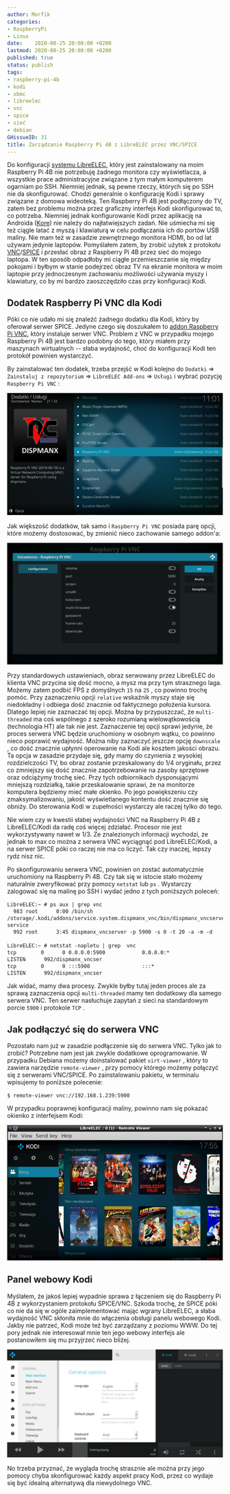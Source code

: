 ```yaml
---
author: Morfik
categories:
- RaspberryPi
- Linux
date:    2020-08-25 20:08:00 +0200
lastmod: 2020-08-25 20:08:00 +0200
published: true
status: publish
tags:
- raspberry-pi-4b
- kodi
- xbmc
- libreelec
- vnc
- spice
- sieć
- debian
GHissueID: 31
title: Zarządzanie Raspberry Pi 4B z LibreELEC przez VNC/SPICE
---
```


Do konfiguracji [systemu LibreELEC][1], który jest zainstalowany na moim Raspberry Pi 4B nie
potrzebuję żadnego monitora czy wyświetlacza, a wszystkie prace administracyjne związane z tym
małym komputerem ogarniam po SSH. Niemniej jednak, są pewne rzeczy, których się po SSH nie da
skonfigurować. Chodzi generalnie o konfigurację Kodi i sprawy związane z domowa wideoteką. Ten
Raspberry Pi 4B jest podłączony do TV, zatem bez problemu można przez graficzny interfejs Kodi
skonfigurować to, co potrzeba. Niemniej jednak konfigurowanie Kodi przez aplikację na Androida
([Kore][2]) nie należy do najłatwiejszych zadań. Nie uśmiecha mi się też ciągle latać z myszą i
klawiaturą w celu podłączania ich do portów USB maliny. Nie mam też w zasadzie zewnętrznego
monitora HDMI, bo od lat używam jedynie laptopów. Pomyślałem zatem, by zrobić użytek z protokołu
[VNC][3]/[SPICE][4] i przesłać obraz z Raspberry Pi 4B przez sieć do mojego laptopa. W ten sposób
odpadłoby mi ciągłe przemieszczanie się między pokojami i byłbym w stanie podejrzeć obraz TV na
ekranie monitora w moim laptopie przy jednoczesnym zachowaniu możliwości używania myszy i
klawiatury, co by mi bardzo zaoszczędziło czas przy konfiguracji Kodi.

<!--more-->
## Dodatek Raspberry Pi VNC dla Kodi

Póki co nie udało mi się znaleźć żadnego dodatku dla Kodi, który by oferował serwer SPICE. Jedyne
czego się doszukałem to [addon Raspberry Pi VNC][5], który instaluje serwer VNC. Problem z VNC w
przypadku mojego Raspberry Pi 4B jest bardzo podobny do tego, który miałem przy maszynach
wirtualnych -- słaba wydajność, choć do konfiguracji Kodi ten protokół powinien wystarczyć.

By zainstalować ten dodatek, trzeba przejść w Kodi kolejno do `Dodatki` =>
`Zainstaluj z repozytorium` => `LibreELEC Add-ons` => `Usługi` i wybrać pozycję `Raspberry Pi VNC` :

![raspberry-pi-libreelec-kodi-xbmc-vnc-spice-addon-install](/img/2020/08/001-raspberry-pi-libreelec-kodi-xbmc-vnc-spice-addon-install.png#huge)

Jak większość dodatków, tak samo i `Raspberry Pi VNC` posiada parę opcji, które możemy dostosować,
by zmienić nieco zachowanie samego addon'a:

![raspberry-pi-libreelec-kodi-xbmc-vnc-spice-addon-config](/img/2020/08/002-raspberry-pi-libreelec-kodi-xbmc-vnc-spice-addon-config.png#huge)

Przy standardowych ustawieniach, obraz serwowany przez LibreELEC do klienta VNC przycina się dość
mocno, a mysz ma przy tym strasznego laga. Możemy zatem podbić FPS z domyślnych `15` na `25` , co
powinno trochę pomóc. Przy zaznaczeniu opcji `relative` wskaźnik myszy staje się niedokładny i
odbiega dość znacznie od faktycznego położenia kursora. Dlatego lepiej nie zaznaczać tej opcji.
Można by przypuszczać, że `multi-threaded` ma coś wspólnego z szeroko rozumianą wielowątkowością
(technologia HT) ale tak nie jest. Zaznaczenie tej opcji sprawi jedynie, że proces serwera VNC
będzie uruchomiony w osobnym wątku, co powinno nieco poprawić wydajność. Można niby zaznaczyć
jeszcze opcję `downscale` , co dość znacznie upłynni operowanie na Kodi ale kosztem jakości obrazu.
Ta opcja w zasadzie przydaje się, gdy mamy do czynienia z wysokiej rozdzielczości TV, bo obraz
zostanie przeskalowany do 1/4 oryginału, przez co zmniejszy się dość znacznie zapotrzebowanie na
zasoby sprzętowe oraz odciążymy trochę sieć. Przy tych odbiornikach dysponującymi mniejszą
rozdziałką, takie przeskalowanie sprawi, że na monitorze komputera będziemy mieć małe okienko. Po
jego powiększeniu czy zmaksymalizowaniu, jakość wyświetlanego kontentu dość znacznie się obniży. Do
sterowania Kodi w zupełności wystarczy ale raczej tylko do tego.

Nie wiem czy w kwestii słabej wydajności VNC na Raspberry Pi 4B z LibreELEC/Kodi da radę coś więcej
zdziałać. Procesor nie jest wykorzystywany nawet w 1/3. Ze znalezionych informacji wychodzi, że
jednak to max co można z serwera VNC wyciągnąć pod LibreELEC/Kodi, a na serwer SPICE póki co raczej
nie ma co liczyć. Tak czy inaczej, lepszy rydz nisz nic.

Po skonfigurowaniu serwera VNC, powinien on zostać automatycznie uruchomiony na Raspberry Pi 4B.
Czy tak się w istocie stało możemy naturalnie zweryfikować przy pomocy `netstat` lub `ps` .
Wystarczy zalogować się na malinę po SSH i wydać jedno z tych poniższych poleceń:

    LibreELEC:~ # ps aux | grep vnc
      983 root      0:00 /bin/sh /storage/.kodi/addons/service.system.dispmanx_vnc/bin/dispmanx_vncserver-service
      992 root      3:45 dispmanx_vncserver -p 5900 -s 0 -t 20 -a -m -d

    LibreELEC:~ # netstat -napletu | grep  vnc
    tcp        0      0 0.0.0.0:5900            0.0.0.0:*               LISTEN      992/dispmanx_vncser
    tcp        0      0 :::5900                 :::*                    LISTEN      992/dispmanx_vncser

Jak widać, mamy dwa procesy. Zwykle byłby tutaj jeden proces ale za sprawą zaznaczenia opcji
`multi-threaded` mamy ten dodatkowy dla samego serwera VNC. Ten serwer nasłuchuje zapytań z sieci
na standardowym porcie `5900` i protokole `TCP` .

## Jak podłączyć się do serwera VNC

Pozostało nam już w zasadzie podłączenie się do serwera VNC. Tylko jak to zrobić? Potrzebne nam
jest jak zwykle dodatkowe oprogramowanie. W przypadku Debiana możemy doinstalować pakiet
`virt-viewer` , który to zawiera narzędzie `remote-viewer` , przy pomocy którego możemy połączyć
się z serwerami VNC/SPICE. Po zainstalowaniu pakietu, w terminalu wpisujemy to poniższe polecenie:

    $ remote-viewer vnc://192.168.1.239:5900

W przypadku poprawnej konfiguracji maliny, powinno nam się pokazać okienko z interfejsem Kodi:

![raspberry-pi-libreelec-kodi-xbmc-vnc-spice-remote-viewer](/img/2020/08/003-raspberry-pi-libreelec-kodi-xbmc-vnc-spice-remote-viewer.png#big)

## Panel webowy Kodi

Myślałem, że jakoś lepiej wypadnie sprawa z łączeniem się do Raspberry Pi 4B z wykorzystaniem
protokołu SPICE/VNC. Szkoda trochę, że SPICE póki co nie da się w ogóle zaimplementować mając
wgrany LibreELEC, a słaba wydajność VNC skłoniła mnie do włączenia obsługi panelu webowego Kodi.
Jakby nie patrzeć, Kodi może też być zarządzany z poziomu WWW. Do tej pory jednak nie interesował
mnie ten jego webowy interfejs ale postanowiłem się mu przyjrzeć nieco bliżej.

![raspberry-pi-libreelec-kodi-xbmc-web-panel](/img/2020/08/004-raspberry-pi-libreelec-kodi-xbmc-web-panel.png#huge)

No trzeba przyznać, że wygląda trochę strasznie ale można przy jego pomocy chyba skonfigurować
każdy aspekt pracy Kodi, przez co wydaje się być idealną alternatywą dla niewydolnego VNC.


[1]: https://libreelec.tv/
[2]: https://kodi.wiki/view/Kore
[3]: https://en.wikipedia.org/wiki/Virtual_Network_Computing
[4]: https://en.wikipedia.org/wiki/Simple_Protocol_for_Independent_Computing_Environments
[5]: https://github.com/patrikolausson/dispmanx_vnc
